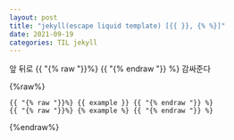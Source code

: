 ```yaml
---
layout: post
title: "jekyll(escape liquid template) [{{ }}, {% %}]"
date: 2021-09-19
categories: TIL jekyll
---
```


앞 뒤로 {{ "{% raw "}}%} {{ "{% endraw "}} %} 감싸준다

{%raw%}

```jekyll
{{ "{% raw "}}%} {{ example }} {{ "{% endraw "}} %}
{{ "{% raw "}}%} {% example %} {{ "{% endraw "}} %}
```

{%endraw%}
